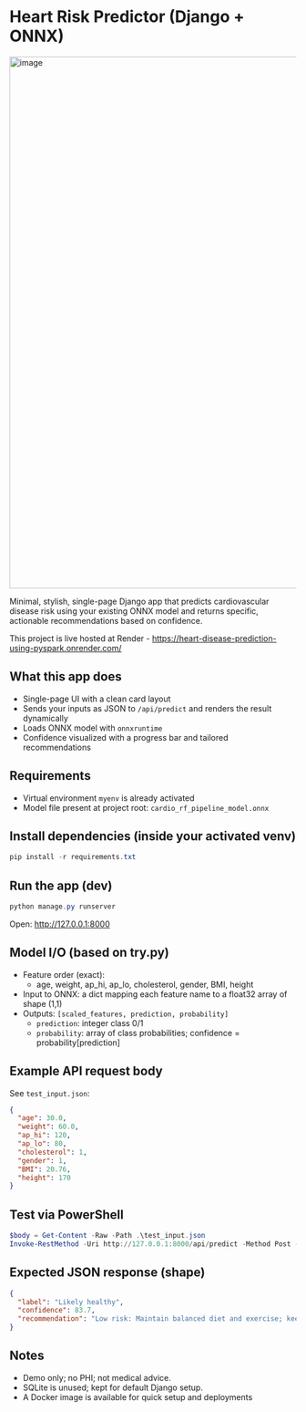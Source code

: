 # Heart Risk Predictor (Django + ONNX)
<img width="1881" height="933" alt="image" src="https://github.com/user-attachments/assets/a65b3cc1-cbbd-43b8-9d87-80bdb0ebf92e" />

Minimal, stylish, single-page Django app that predicts cardiovascular disease risk using your existing ONNX model and returns specific, actionable recommendations based on confidence.

This project is live hosted at Render - https://heart-disease-prediction-using-pyspark.onrender.com/
## What this app does
- Single-page UI with a clean card layout
- Sends your inputs as JSON to `/api/predict` and renders the result dynamically
- Loads ONNX model with `onnxruntime`
- Confidence visualized with a progress bar and tailored recommendations

## Requirements
- Virtual environment `myenv` is already activated
- Model file present at project root: `cardio_rf_pipeline_model.onnx`

## Install dependencies (inside your activated venv)
```powershell
pip install -r requirements.txt
```

## Run the app (dev)
```powershell
python manage.py runserver
```
Open: http://127.0.0.1:8000

## Model I/O (based on try.py)
- Feature order (exact):
  - age, weight, ap_hi, ap_lo, cholesterol, gender, BMI, height
- Input to ONNX: a dict mapping each feature name to a float32 array of shape (1,1)
- Outputs: `[scaled_features, prediction, probability]`
  - `prediction`: integer class 0/1
  - `probability`: array of class probabilities; confidence = probability[prediction]

## Example API request body
See `test_input.json`:
```json
{
  "age": 30.0,
  "weight": 60.0,
  "ap_hi": 120,
  "ap_lo": 80,
  "cholesterol": 1,
  "gender": 1,
  "BMI": 20.76,
  "height": 170
}
```

## Test via PowerShell
```powershell
$body = Get-Content -Raw -Path .\test_input.json
Invoke-RestMethod -Uri http://127.0.0.1:8000/api/predict -Method Post -ContentType 'application/json' -Body $body
```

## Expected JSON response (shape)
```json
{
  "label": "Likely healthy",
  "confidence": 83.7,
  "recommendation": "Low risk: Maintain balanced diet and exercise; keep healthy weight; routine checkups once/twice a year; monitor BP occasionally."
}
```

## Notes
- Demo only; no PHI; not medical advice.
- SQLite is unused; kept for default Django setup.
- A Docker image is available for quick setup and deployments
